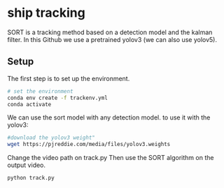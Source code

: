 # ship tracking

SORT is a tracking method based on a detection model and the kalman filter. In this Github we use a pretrained yolov3 (we can also use yolov5).

## Setup


The first step is to set up the environment.
```sh
# set the environment
conda env create -f trackenv.yml
conda activate 
```
We can use the sort model with any detection model. to use it with the yolov3:

```sh
#download the yolov3 weight"
wget https://pjreddie.com/media/files/yolov3.weights
```
Change the video path on track.py 
Then use the SORT algorithm on the output video.

```sh
python track.py
```
